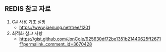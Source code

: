 REDIS 참고 자료
---------------
1. C# 사용 기초 설명
   - https://www.jaenung.net/tree/1201
3. 최적화 참고 사항
   - https://gist.github.com/JonCole/925630df72be1351b21440625ff2671f?permalink_comment_id=3670428
